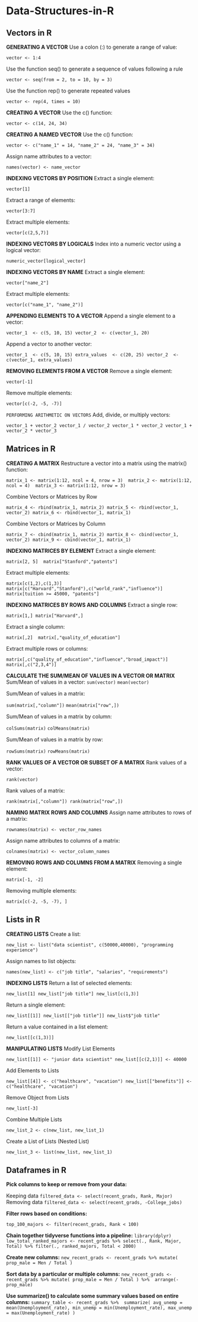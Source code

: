 # Data-Structures-in-R
## Vectors in R

**GENERATING A VECTOR**
Use a colon (:) to generate a range of value:

`vector <- 1:4`

Use the function seq() to generate a sequence of values following a rule

`vector <- seq(from = 2, to = 10, by = 3)`

Use the function rep() to generate repeated values

`vector <- rep(4, times = 10)`

**CREATING A VECTOR**
Use the c() function:

`vector <- c(14, 24, 34)`

**CREATING A NAMED VECTOR**
Use the c() function:

`vector <- c("name_1" = 14, "name_2" = 24, "name_3" = 34)`

Assign name attributes to a vector:

`names(vector) <- name_vector`

**INDEXING VECTORS BY POSITION**
Extract a single element:

`vector[1]`

Extract a range of elements:

`vector[3:7]`

Extract multiple elements:

`vector[c(2,5,7)]`

**INDEXING VECTORS BY LOGICALS**
Index into a numeric vector using a logical vector:

`numeric_vector[logical_vector]`

**INDEXING VECTORS BY NAME**
Extract a single element:

`vector["name_2"]`

Extract multiple elements:

`vector[c("name_1", "name_2")]`

**APPENDING ELEMENTS TO A VECTOR**
Append a single element to a vector:

`vector_1  <- c(5, 10, 15)
vector_2  <- c(vector_1, 20)`

Append a vector to another vector:

`vector_1  <- c(5, 10, 15)
extra_values  <- c(20, 25)
vector_2  <- c(vector_1, extra_values)`

**REMOVING ELEMENTS FROM A VECTOR**
Remove a single element:

`vector[-1]`

Remove multiple elements:

`vector[c(-2, -5, -7)]`

`PERFORMING ARITHMETIC ON VECTORS`
Add, divide, or multiply vectors:

`vector_1 + vector_2
vector_1 / vector_2
vector_1 * vector_2
vector_1 + vector_2 * vector_3`

## Matrices in R

**CREATING A MATRIX**
Restructure a vector into a matrix using the matrix() function:

`matrix_1 <- matrix(1:12, ncol = 4, nrow = 3) 
matrix_2 <- matrix(1:12, ncol = 4) 
matrix_3 <- matrix(1:12, nrow = 3)`

Combine Vectors or Matrices by Row

`matrix_4 <- rbind(matrix_1, matrix_2)
matrix_5 <- rbind(vector_1, vector_2)
matrix_6 <- rbind(vector_1, matrix_1)`

Combine Vectors or Matrices by Column

`matrix_7 <- cbind(matrix_1, matrix_2)
martix_8 <- cbind(vector_1, vector_2)
matrix_9 <- cbind(vector_1, matrix_1)`

**INDEXING MATRICES BY ELEMENT**
Extract a single element:

`matrix[2, 5] 
 matrix["Stanford","patents"]`

Extract multiple elements:

`matrix[c(1,2),c(1,3)] 
matrix[c("Harvard","Stanford"),c("world_rank","influence")]  
matrix[tuition >= 45000, "patents"]`

**INDEXING MATRICES BY ROWS AND COLUMNS**
Extract a single row:

`matrix[1,]
matrix["Harvard",]`

Extract a single column:

`matrix[,2] 
matrix[,"quality_of_education"]`

Extract multiple rows or columns:

`matrix[,c("quality_of_education","influence","broad_impact")]    
matrix[,c("2,3,4")]`


**CALCULATE THE SUM/MEAN OF VALUES IN A VECTOR OR MATRIX**
Sum/Mean of values in a vector:
`sum(vector)`
     `mean(vector)`

Sum/Mean of values in a matrix:

`sum(matrix[,"column"])`
 `mean(matrix["row",])`

Sum/Mean of values in a matrix by column:

`colSums(matrix)`
 `colMeans(matrix)`

Sum/Mean of values in a matrix by row:

`rowSums(matrix)`
 `rowMeans(matrix)`

**RANK VALUES OF A VECTOR OR SUBSET OF A MATRIX**
Rank values of a vector:

`rank(vector)`

Rank values of a matrix:

`rank(matrix[,"column"])
rank(matrix["row",])`

**NAMING MATRIX ROWS AND COLUMNS**
Assign name attributes to rows of a matrix:

`rownames(matrix) <- vector_row_names`

Assign name attributes to columns of a matrix:

`colnames(matrix) <- vector_column_names`

**REMOVING ROWS AND COLUMNS FROM A MATRIX**
Removing a single element:

`matrix[-1, -2]`

Removing multiple elements:

`matrix[c(-2, -5, -7), ]`


## Lists in R

**CREATING LISTS**
Create a list:

`new_list <- list("data scientist", c(50000,40000), "programming experience")`

Assign names to list objects:

`names(new_list) <- c("job title", "salaries", "requirements")`

**INDEXING LISTS**
Return a list of selected elements:

`new_list[1]
new_list["job title"]
new_list[c(1,3)]`

Return a single element:

`new_list[[1]]
new_list[["job title"]]
new_list$"job title"`

Return a value contained in a list element:

`new_list[[c(1,3)]]`

**MANIPULATING LISTS**
Modify List Elements

`new_list[[1]] <- "junior data scientist"
new_list[[c(2,1)]] <- 40000`

Add Elements to Lists

`new_list[[4]] <- c("healthcare", "vacation")
new_list[["benefits"]] <- c("healthcare", "vacation")`

Remove Object from Lists

`new_list[-3]`

Combine Multiple Lists

`new_list_2 <- c(new_list, new_list_1)`

Create a List of Lists (Nested List)

`new_list_3 <- list(new_list, new_list_1)`

## Dataframes in R

**Pick columns to keep or remove from your data:**

Keeping data
`filtered_data <- select(recent_grads, Rank, Major)`
Removing data
`filtered_data <- select(recent_grads, -College_jobs)`

**Filter rows based on conditions:**

`top_100_majors <- filter(recent_grads, Rank < 100)`

**Chain together tidyverse functions into a pipeline:**
`library(dplyr)
low_total_ranked_majors <- recent_grads %>%
  select(., Rank, Major, Total) %>%
  filter(., ranked_majors, Total < 2000)`


**Create new columns:**
`new_recent_grads <- recent_grads %>%
  mutate(
    prop_male = Men / Total
  )`


**Sort data by a particular or multiple columns:**
`new_recent_grads <- recent_grads %>%
  mutate(
    prop_male = Men / Total
  ) %>% 
  arrange(-prop_male)`


**Use summarize() to calculate some summary values based on entire columns:**
`summary_table <- recent_grads %>% 
  summarize(
    avg_unemp = mean(Unemployment_rate),
    min_unemp = min(Unemployment_rate),
    max_unemp = max(Unemployment_rate)
  )`
